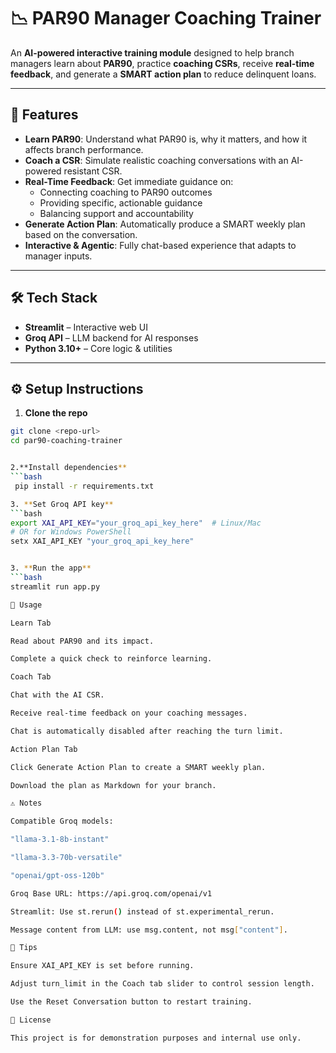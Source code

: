 # 📉 PAR90 Manager Coaching Trainer

An **AI-powered interactive training module** designed to help branch managers learn about **PAR90**, practice **coaching CSRs**, receive **real-time feedback**, and generate a **SMART action plan** to reduce delinquent loans.

---

## 🚀 Features

- **Learn PAR90**: Understand what PAR90 is, why it matters, and how it affects branch performance.  
- **Coach a CSR**: Simulate realistic coaching conversations with an AI-powered resistant CSR.  
- **Real-Time Feedback**: Get immediate guidance on:
  - Connecting coaching to PAR90 outcomes  
  - Providing specific, actionable guidance  
  - Balancing support and accountability  
- **Generate Action Plan**: Automatically produce a SMART weekly plan based on the conversation.  
- **Interactive & Agentic**: Fully chat-based experience that adapts to manager inputs.  

---

## 🛠️ Tech Stack

- **Streamlit** – Interactive web UI  
- **Groq API** – LLM backend for AI responses  
- **Python 3.10+** – Core logic & utilities  

---

## ⚙️ Setup Instructions

1. **Clone the repo**

```bash
git clone <repo-url>
cd par90-coaching-trainer


2.**Install dependencies**
```bash
 pip install -r requirements.txt

3. **Set Groq API key**
```bash 
export XAI_API_KEY="your_groq_api_key_here"  # Linux/Mac
# OR for Windows PowerShell
setx XAI_API_KEY "your_groq_api_key_here"


3. **Run the app**
```bash 
streamlit run app.py

🧩 Usage

Learn Tab

Read about PAR90 and its impact.

Complete a quick check to reinforce learning.

Coach Tab

Chat with the AI CSR.

Receive real-time feedback on your coaching messages.

Chat is automatically disabled after reaching the turn limit.

Action Plan Tab

Click Generate Action Plan to create a SMART weekly plan.

Download the plan as Markdown for your branch.

⚠️ Notes

Compatible Groq models:

"llama-3.1-8b-instant"

"llama-3.3-70b-versatile"

"openai/gpt-oss-120b"

Groq Base URL: https://api.groq.com/openai/v1

Streamlit: Use st.rerun() instead of st.experimental_rerun.

Message content from LLM: use msg.content, not msg["content"].

📌 Tips

Ensure XAI_API_KEY is set before running.

Adjust turn_limit in the Coach tab slider to control session length.

Use the Reset Conversation button to restart training.

📝 License

This project is for demonstration purposes and internal use only.